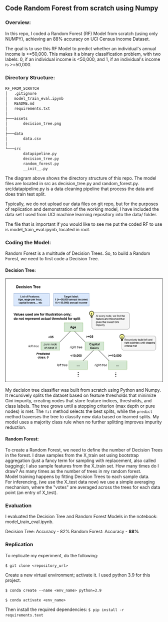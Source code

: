 ## Code Random Forest from scratch using Numpy

### <b>Overview:</b>
In this repo, I coded a Random Forest (RF) Model from scratch (using only NUMPY), achieving an 88% accuracy on UCI Census Income Dataset.  

The goal is to use this RF Model to predict whether an individual's annual income is >=50,000. This makes it a binary classification problem, with two labels: 0, if an individual income is <50,000, and 1, if an individual's income is >=50,000. 

### <b>Directory Structure:</b>

```
RF_FROM_SCRATCH
│   .gitignore
│   model_train_eval.ipynb
│   README.md
│   requirements.txt
│
├───assets
│       decision_tree.png
│
├───data
│       data.csv
│
└───src
        datapipeline.py
        decision_tree.py
        random_forest.py
        __init__.py
```
The diagram above shows the directory structure of this repo. 
The model files are located in src as decision_tree.py and random_forest.py.
src/datapipeline.py is a data cleaning pipeline that process the data and does train test split. 

Typically, we do not upload our data files on git repo, but for the purposes of replication and demonstration of the working model, I have included the data set I used from UCI machine learning repository into the data/ folder. 

The file that is important if you would like to see me put the coded RF to use is
model_train_eval.ipynb, located in root. 

### <b>Coding the Model:</b>

Random Forest is a multitude of Decision Trees. So, to build a Random Forest, we
need to first code a Decision Tree. 

#### <b>Decision Tree:</b>

![decision-tree-diagram](assets/decision_tree.png)

My decision tree classifier was built from scratch using Python and Numpy. It recursively splits the dataset based on feature thresholds that minimize Gini impurity, creating nodes that store feature indices, thresholds, and class labels. The tree grows until a stopping criterion (max depth or pure nodes) is met. The ```fit``` method selects the best splits, while the ```predict``` method traverses the tree to classify new data based on learned splits. My model uses a majority class rule when no further splitting improves impurity reduction.

#### <b>Random Forest:</b>

To create a Random Forest, we need to define the number of Decision Trees in the forest. I draw samples from the X_train set using bootstrap aggregation (just a fancy term for sampling with replacement, also called bagging); I also sample features from the X_train set. How many times do I draw? As many times as the number of trees in my random forest. <br>
Model training happens by fitting Decision Trees to each sample data. <br>
For inferencing, (we use the X_test data now) we use a simple averaging mechanism, where the "votes" are averaged across the trees for each data point (an entry of X_test).

### <b>Evaluation</b>

I evaluated the Decision Tree and Random Forest Models in the notebook:
model_train_eval.ipynb. 

Decision Tree: Accuracy - 82%
Random Forest: Accuracy - <b>88%</b>

### <b>Replication</b>

To replicate my experiment, do the following: <br>

```$ git clone <repository_url>```

Create a new virtual environment; 
activate it. I used python 3.9 for this project. <br>

```$ conda create --name <env_name> python=3.9```

```$ conda activate <env_name>```

Then install the required dependencies:
```$ pip install -r requirements.text```